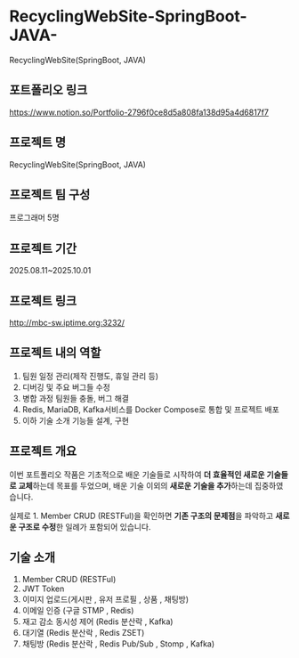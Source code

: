 # RecyclingWebSite-SpringBoot-JAVA-
RecyclingWebSite(SpringBoot, JAVA)

## 포트폴리오 링크
https://www.notion.so/Portfolio-2796f0ce8d5a808fa138d95a4d6817f7

## 프로젝트 명

RecyclingWebSite(SpringBoot, JAVA)

## 프로젝트 팀 구성

프로그래머 5명

## 프로젝트 기간

2025.08.11~2025.10.01

## 프로젝트 링크

http://mbc-sw.iptime.org:3232/

## 프로젝트 내의 역할

1. 팀원 일정 관리(제작 진행도, 휴일 관리 등)
2. 디버깅 및 주요 버그들 수정
3. 병합 과정 팀원들 충돌, 버그 해결
4. Redis, MariaDB, Kafka서비스를 Docker Compose로 통합 및 프로젝트 배포
5. 이하 기술 소개 기능들 설계, 구현

## 프로젝트 개요

 이번 포트폴리오 작품은 기초적으로 배운 기술들로 시작하여 **더 효율적인 새로운 기술들로 교체**하는데 목표를 두었으며, 배운 기술 이외의 **새로운 기술을 추가**하는데 집중하였습니다. 

실제로 1. Member CRUD (RESTFul)을 확인하면 **기존 구조의 문제점**을 파악하고 **새로운 구조로 수정**한 일례가 포함되어 있습니다.


## 기술 소개
1. Member CRUD (RESTFul)
2. JWT Token
3. 이미지 업로드(게시판 , 유저 프로필 , 상품 , 채팅방)
4. 이메일 인증 (구글 STMP , Redis)
5. 재고 감소 동시성 제어 (Redis 분산락 , Kafka)
6. 대기열 (Redis 분산락 , Redis ZSET)
7. 채팅방 (Redis 분산락 , Redis Pub/Sub , Stomp , Kafka)
